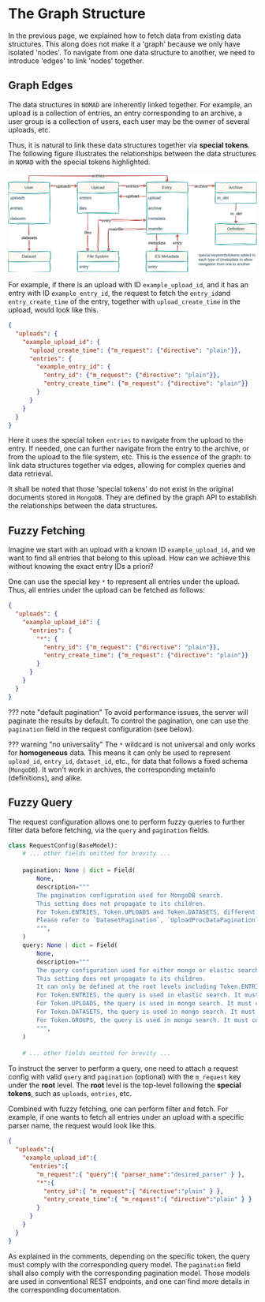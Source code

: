 # The Graph Structure

In the previous page, we explained how to fetch data from existing data structures.
This along does not make it a 'graph' because we only have isolated 'nodes'.
To navigate from one data structure to another, we need to introduce 'edges' to link 'nodes' together.

## Graph Edges

The data structures in `NOMAD` are inherently linked together.
For example, an upload is a collection of entries, an entry corresponding to an archive, a user group is a collection of users,
each user may be the owner of several uploads, etc.

Thus, it is natural to link these data structures together via **special tokens**.
The following figure illustrates the relationships between the data structures in `NOMAD` with the special tokens highlighted.

![NOMAD graph](graph.svg)

For example, if there is an upload with ID `example_upload_id`, and it has an entry with ID `example_entry_id`,
the request to fetch the `entry_id`and `entry_create_time` of the entry, together with `upload_create_time` in the upload, would look like this.

```json title="fetching linked data" hl_lines="5"
{
  "uploads": {
    "example_upload_id": {
      "upload_create_time": {"m_request": {"directive": "plain"}},
      "entries": {
        "example_entry_id": {
          "entry_id": {"m_request": {"directive": "plain"}},
          "entry_create_time": {"m_request": {"directive": "plain"}}
        }
      }
    }
  }
}
```

Here it uses the special token `entries` to navigate from the upload to the entry.
If needed, one can further navigate from the entry to the archive, or from the upload to the file system, etc.
This is the essence of the graph: to link data structures together via edges, allowing for complex queries and data retrieval.

It shall be noted that those 'special tokens' do not exist in the original documents stored in `MongoDB`.
They are defined by the graph API to establish the relationships between the data structures.

## Fuzzy Fetching

Imagine we start with an upload with a known ID `example_upload_id`, and we want to find all entries that belong to this upload.
How can we achieve this without knowing the exact entry IDs a priori?

One can use the special key `*` to represent all entries under the upload.
Thus, all entries under the upload can be fetched as follows:

```json title="fetching all entries under an upload" hl_lines="5"
{
  "uploads": {
    "example_upload_id": {
      "entries": {
        "*": {
          "entry_id": {"m_request": {"directive": "plain"}},
          "entry_create_time": {"m_request": {"directive": "plain"}}
        }
      }
    }
  }
}
```

??? note "default pagination"
    To avoid performance issues, the server will paginate the results by default.
    To control the pagination, one can use the `pagination` field in the request configuration (see below).


??? warning "no universality"
    The `*` wildcard is not universal and only works for **homogeneous** data.
    This means it can only be used to represent `upload_id`, `entry_id`, `dataset_id`, etc., for data that follows a fixed schema (`MongoDB`).
    It won't work in archives, the corresponding metainfo (definitions), and alike.

## Fuzzy Query

The request configuration allows one to perform fuzzy queries to further filter data before fetching, via the `query` and `pagination` fields.

```py title="request configuration model" hl_lines="4-24"
class RequestConfig(BaseModel):
    # ... other fields omitted for brevity ...

    pagination: None | dict = Field(
        None,
        description="""
        The pagination configuration used for MongoDB search.
        This setting does not propagate to its children.
        For Token.ENTRIES, Token.UPLOADS and Token.DATASETS, different validation rules apply.
        Please refer to `DatasetPagination`, `UploadProcDataPagination`, `MetadataPagination` for details.
        """,
    )
    query: None | dict = Field(
        None,
        description="""
        The query configuration used for either mongo or elastic search.
        This setting does not propagate to its children.
        It can only be defined at the root levels including Token.ENTRIES, Token.UPLOADS and 'm_datasets'.
        For Token.ENTRIES, the query is used in elastic search. It must comply with `WithQuery`.
        For Token.UPLOADS, the query is used in mongo search. It must comply with `UploadProcDataQuery`.
        For Token.DATASETS, the query is used in mongo search. It must comply with `DatasetQuery`.
        For Token.GROUPS, the query is used in mongo search. It must comply with `UserGroupQuery`.
        """,
    )

    # ... other fields omitted for brevity ...
```

To instruct the server to perform a query, one need to attach a request config with valid `query` and `pagination` (optional) with the `m_request` key under the **root** level.
The **root** level is the top-level following the **special tokens**, such as `uploads`, `entries`, etc.

Combined with fuzzy fetching, one can perform filter and fetch.
For example, if one wants to fetch all entries under an upload with a specific parser name, the request would look like this.

```json title="fuzzy query with pagination" hl_lines="6"
{
  "uploads":{
    "example_upload_id":{
      "entries":{
        "m_request":{ "query":{ "parser_name":"desired_parser" } },
        "*":{
          "entry_id":{ "m_request":{ "directive":"plain" } },
          "entry_create_time":{ "m_request":{ "directive":"plain" } }
        }
      }
    }
  }
}
```

As explained in the comments, depending on the specific token, the query must comply with the corresponding query model.
The `pagination` field shall also comply with the corresponding pagination model.
Those models are used in conventional REST endpoints, and one can find more details in the corresponding documentation.
